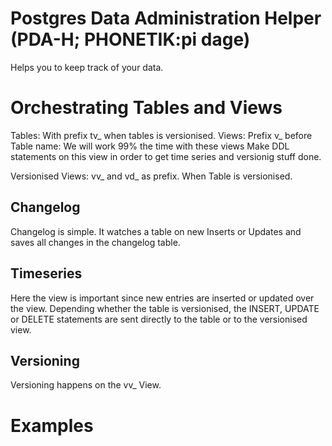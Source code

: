 # Postgres Data Administration Helper (PDA-H; PHONETIK:pi dage)
Helps you to keep track of your data.

# Orchestrating Tables and Views
Tables: With prefix tv_ when tables is versionised.
Views: Prefix v_ before Table name: We will work 99% the time with these views
    Make DDL statements on this view in order to get time series and versionig stuff done.

Versionised Views: vv_ and vd_ as prefix. When Table is versionised.  

## Changelog
Changelog is simple. It watches a table on new Inserts or Updates and saves all changes in the changelog table.

## Timeseries
Here the view is important since new entries are inserted or updated over the view. Depending whether the table is versionised, the
INSERT, UPDATE or DELETE statements are sent directly to the table or to the versionised view. 

## Versioning
Versioning happens on the vv_ View. 

# Examples
